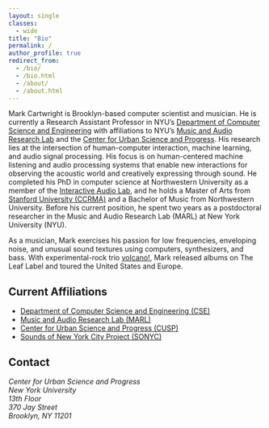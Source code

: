 ```yaml
---
layout: single
classes: 
  - wide
title: "Bio"
permalink: /
author_profile: true
redirect_from: 
  - /bio/
  - /bio.html
  - /about/
  - /about.html
---
```

Mark Cartwright is Brooklyn-based computer scientist and musician. He is currently a Research Assistant Professor in NYU’s [Department of Computer Science and Engineering](https://engineering.nyu.edu/academics/departments/computer-science-and-engineering) with affiliations to NYU’s [Music and Audio Research Lab](https://steinhardt.nyu.edu/marl/) and the [Center for Urban Science and Progress](http://cusp.nyu.edu/). His research lies at the intersection of human-computer interaction, machine learning, and audio signal processing. His focus is on human-centered machine listening and audio processing systems that enable new interactions for observing the acoustic world and creatively expressing through sound. He completed his PhD in computer science at Northwestern University as a member of the [Interactive Audio Lab](http://music.eecs.northwestern.edu/), and he holds a Master of Arts from [Stanford University (CCRMA)](https://ccrma.stanford.edu/) and a Bachelor of Music from Northwestern University.  Before his current position, he spent two years as a postdoctoral researcher in the Music and Audio Research Lab (MARL) at New York University (NYU). 

As a musician, Mark exercises his passion for low frequencies, enveloping noise, and unusual sound textures using computers, synthesizers, and bass. With experimental-rock trio [volcano!](https://volcanoisaband.com/), Mark released albums on The Leaf Label and toured the United States and Europe.

Current Affiliations
-------
* [Department of Computer Science and Engineering (CSE)](https://engineering.nyu.edu/academics/departments/computer-science-and-engineering)
* [Music and Audio Research Lab (MARL)](http://steinhardt.nyu.edu/marl/)
* [Center for Urban Science and Progress (CUSP)](http://cusp.nyu.edu/)
* [Sounds of New York City Project (SONYC)](http://wp.nyu.edu/sonyc)

Contact
-------
<address>
    Center for Urban Science and Progress<br />
    New York University<br />
    13th Floor<br />
    370 Jay Street<br />
    Brooklyn, NY 11201
</address>